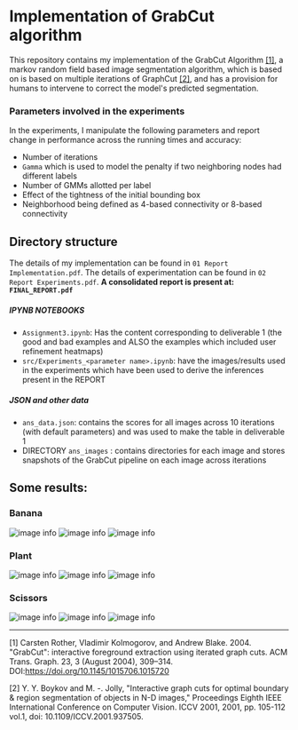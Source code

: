 # Implementation of GrabCut algorithm

This repository contains my implementation of the GrabCut Algorithm <a href="#ref1">\[1\]</a>, a markov random field based image segmentation algorithm, which is based on is based on multiple iterations of GraphCut <a href="#ref2">\[2\]</a>, and has a provision for humans to intervene to correct the model's predicted segmentation.


### Parameters involved in the experiments
In the experiments, I manipulate the following parameters and report change in performance across the running times and accuracy:
* Number of iterations
* `Gamma` which is used to model the penalty if two neighboring nodes had different labels
* Number of GMMs allotted per label
* Effect of the tightness of the initial bounding box
* Neighborhood being defined as 4-based connectivity or 8-based connectivity

## Directory structure
The details of my implementation can be found in `01 Report Implementation.pdf`.
The details of experimentation can be found in `02 Report Experiments.pdf`.
**A consolidated report is present at: `FINAL_REPORT.pdf`**

##### IPYNB NOTEBOOKS
* `Assignment3.ipynb`: Has the content corresponding to deliverable 1 (the good and bad examples and ALSO the examples which included user refinement
heatmaps)
* `src/Experiments_<parameter name>.ipynb`: have the images/results used in the experiments which have been used to derive the inferences present in the REPORT
##### JSON and other data
* `ans_data.json`: contains the scores for all images across 10 iterations (with default parameters) and was used to make the table in deliverable 1
* DIRECTORY `ans_images` : contains directories for each image and stores snapshots of the GrabCut pipeline on each image across iterations


## Some results:

### Banana
![image info](./images_for_exp/a1.png)
![image info](./images_for_exp/a2.png)
![image info](./images_for_exp/a3.png)


### Plant
![image info](./images_for_exp/b1.png)
![image info](./images_for_exp/b2.png)
![image info](./images_for_exp/b3.png)

### Scissors
![image info](./images_for_exp/c1.png)
![image info](./images_for_exp/c2.png)
![image info](./images_for_exp/c3.png)


---
<a id="ref1">\[1\]</a> Carsten Rother, Vladimir Kolmogorov, and Andrew Blake. 2004. "GrabCut": interactive foreground extraction using iterated graph cuts. ACM Trans. Graph. 23, 3 (August 2004), 309–314. DOI:https://doi.org/10.1145/1015706.1015720  

<a id="ref2">\[2\]</a> Y. Y. Boykov and M. -. Jolly, "Interactive graph cuts for optimal boundary & region segmentation of objects in N-D images," Proceedings Eighth IEEE International Conference on Computer Vision. ICCV 2001, 2001, pp. 105-112 vol.1, doi: 10.1109/ICCV.2001.937505.
